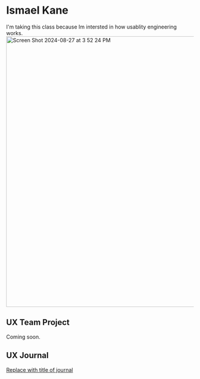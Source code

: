 # Ismael Kane

I'm taking this class because Im intersted in how usablity engineering works.
<img width="729" alt="Screen Shot 2024-08-27 at 3 52 24 PM" src="https://github.com/user-attachments/assets/aa23798e-b432-45d1-ade1-94b0e1391fc4">


## UX Team Project

Coming soon.

## UX Journal

[Replace with title of journal](j01/)
